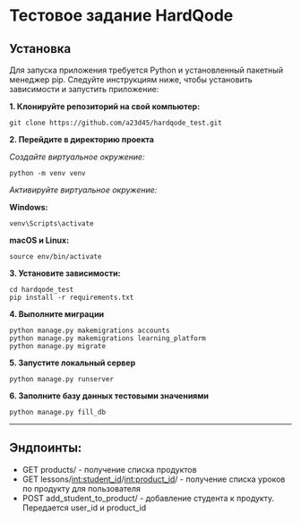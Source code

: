 # Тестовое задание HardQode

## Установка
Для запуска приложения требуется Python и установленный пакетный менеджер pip. Следуйте инструкциям ниже, чтобы установить зависимости и запустить приложение:

**1. Клонируйте репозиторий на свой компьютер:**
```
git clone https://github.com/a23d45/hardqode_test.git
```
**2. Перейдите в директорию проекта**

*Создайте виртуальное окружение:*
```
python -m venv venv
```
*Активируйте виртуальное окружение:*

**Windows:**
```
venv\Scripts\activate
```
**macOS и Linux:**
```
source env/bin/activate
```
**3. Установите зависимости:**
```
cd hardqode_test
pip install -r requirements.txt
```
**4. Выполните миграции**
```
python manage.py makemigrations accounts
python manage.py makemigrations learning_platform
python manage.py migrate
```
**5. Запустите локальный сервер**
```
python manage.py runserver
```
**6. Заполните базу данных тестовыми значениями**
```
python manage.py fill_db
```
___
## Эндпоинты:
+ GET products/ - получение списка продуктов
+ GET lessons/<int:student_id>/<int:product_id>/ - получение списка уроков по продукту для пользователя
+ POST add_student_to_product/ - добавление студента к продукту. Передается user_id и product_id
